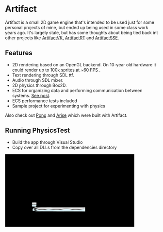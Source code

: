 # Artifact

Artifact is a small 2D game engine that's intended to be used just for some personal projects of mine, but ended up being used in some class work years ago. It's largely stale, but has some thoughts about being tied back int other projects like [ArtifactVK](https://github.com/Athosvk/ArtifactVK), [ArtifactRT](https://github.com/Athosvk/ArtifactRT) and [ArtifactSSE](https://github.com/Athosvk/ArtifactSSE). 

## Features

- 2D rendering based on an OpenGL backend. On 10-year old hardware it could render up to [100k sprites at ~60 FPS ](https://athosvkralingen.wordpress.com/2015/12/22/moar-sprites/).
- Text rendering through SDL ttf.
- Audio through SDL mixer.
- 2D physics through Box2D.
- ECS for organizing data and performing communication between systems. [See post](https://athosvkralingen.wordpress.com/2016/01/28/ecs-a-tour-through-the-architecture/).
- ECS performance tests included
- Sample project for experimenting with physics

Also check out [Pong](https://github.com/Athosvk/Pong) and [Arise](https://github.com/Athosvk/Arise) which were built with Artifact.


## Running PhysicsTest

- Build the app through Visual Studio
- Copy over all DLLs from the dependencies directory

![Physics Test](content/physics_test.gif)
